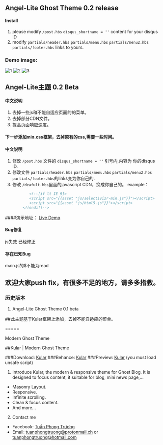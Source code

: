 ## Angel-Lite Ghost Theme 0.2 release

#### Install  
1. please modify `/post.hbs`   `disqus_shortname = ''` content for your disqus ID  
2. modify `partials/header.hbs` `partials/menu.hbs` `partials/menu2.hbs` `partials/footer.hbs` links to yours.  

### Demo image:
![1](https://github.com/angelfreedomv/Angel-Lite/tree/master/assets/img/1.png)
![2](https://github.com/angelfreedomv/Angel-Lite/tree/master/assets/img/2.png)
![3](https://github.com/angelfreedomv/Angel-Lite/tree/master/assets/img/3.png)

## Angel-Lite主题 0.2 Beta

#### 中文说明
1. 去掉一些js和不能自适应页面的的菜单。
2. 去掉部分CDN文件。
3. 提高页面响应速度。

#### 下一步添加min.css框架，去掉原有的css,需要一些时间。


#### 中文说明
1. 修改  `/post.hbs` 文件的  `disqus_shortname = ''`  引号内,内容为 你的disqus ID.
2. 修改文件 `partials/header.hbs` `partials/menu.hbs` `partials/menu2.hbs` `partials/footer.hbs`的links变为你自己的.
3. 修改 `/deafult.hbs`里面的javascript CDN，换成你自己的。
example：  

```html
           <!--[if lt IE 9]>
           <script src="{{asset "js/selectivizr-min.js"}}"></script>
           <script src="{{asset "js/html5.js"}}"></script>
        <![endif]-->
```
####演示地址：
[Live Demo](http://www.moecloud.org)

#### Bug修复
js失效 已经修正
#### 存在已知Bug
main.js的$不能为read
## 欢迎大家push fix，有很多不足的地方，请多多指教。
 
### 历史版本
1. Angel-Lite Ghost Theme 0.1 beta
 
##此主题基于Kular框架上添加，去掉不能自适应的菜单。

=====

Modern Ghost Theme

##Kular | Modern Ghost Theme

###Download: [Kular](https://github.com/tuanphongtruong/Kular/archive/master.zip)
###Behance: [Kular](https://www.behance.net/tuanphongtruong)
###Preview: [Kular](https://kular-tuanphongtruong-1.c9.io) (you must load unsafe script)

1. Introduce
Kular, the modern & responsive theme for Ghost Blog. It is designed to focus content, it
suitable for blog, mini news page,...
  * Masonry Layout.
  * Responsive.
  * Infinite scrolling.
  * Clean & focus content.
  * And more...
2. Contact me
  * Facebook: [Tuấn Phong Trương](facebook.com/tuanphongtruong98)
  * Email: tuanphongtruong@protonmail.ch or tuanphongtruong@hotmail.com
